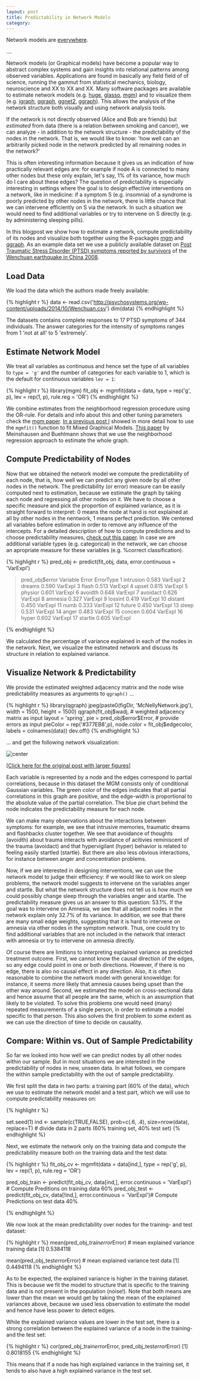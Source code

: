 ```yaml
---
layout: post
title: Predictability in Network Models
category: 
---
```


Network models are [everywhere](http://www.sachaepskamp.com/files/NA/NetworkTakeover.pdf).

....

Network models (or Graphical models) have become a popular way to abstract complex systems and gain insights into relational patterns among observed variables. Applications are found in basically any field field of of science, running the gammut from statistical mechanics, biology, neuroscience and XX to XX and XX. Many software packages are available to estimate network models (e.g. [huge](https://cran.r-project.org/web/packages/huge/index.html), [glasso](https://cran.r-project.org/web/packages/glasso/index.html), [mgm](https://cran.r-project.org/web/packages/mgm/index.html)) and to visualize them (e.g. [igraph](https://cran.r-project.org/web/packages/igraph/index.html), [qgraph](https://cran.r-project.org/web/packages/qgraph/index.html), [ggnet2](https://briatte.github.io/ggnet/), [ggraph](https://github.com/thomasp85/ggraph)). This allows the analysis of the network structure both visually and using network analysis tools.

If the network is not directly observed (Alice and Bob are friends) but *estimated* from data (there is a relation between smoking and cancer), we can analyze - in addition to the network structure - the predictability of the nodes in the network. That is, we would like to know: 'how well can an arbitrarily picked node in the network predicted by all remaining nodes in the network?'

This is often interesting information because it gives us an indication of how practically relevant edges are: for example if node A is connected to many other nodes but these only explain, let's say, 1% of its variance, how much do I care about these edges? The question of predictability is especially interesting in settings where the goal is to design effective interventions on a network, like in medicine: if a symptom S (e.g. insomnia) of a syndrome is poorly predicted by other nodes in the network, there is little chance that we can intervene efficiently on S via the network. In such a situation we would need to find additional variables or try to intervene on S directly (e.g. by administering sleeping pills).

In this blogpost we show how to estimate a network, compute predictability of its nodes and visualize both together using the R-packages [mgm](https://cran.r-project.org/web/packages/mgm/index.html) and [qgraph](https://cran.r-project.org/web/packages/qgraph/index.html). As an example data set we use a publicly available dataset on [Post Traumatic Stress Disorder (PTSD) symptoms reported by survivors](http://cpx.sagepub.com/content/3/6/836.short) of the [Wenchuan earthquake in China 2008](https://en.wikipedia.org/wiki/2008_Sichuan_earthquake).



Load Data
------

We load the data which the authors made freely available:

{% highlight r %}
data <- read.csv('http://psychosystems.org/wp-content/uploads/2014/10/Wenchuan.csv')
dim(data)
{% endhighlight %}

The datasets contains complete responses to 17 PTSD symptoms of 344 individuals. The answer categories for the intensity of symptoms ranges from 1 'not at all' to 5 'extremely'.


Estimate Network Model
------

We treat all variables as continuous and hence set the type of all variables to `type = 'g'` and the number of categories for each variable to 1, which is the default for continuous variables `lev = 1`:

{% highlight r %}
library(mgm)
fit_obj <- mgmfit(data = data, 
                  type = rep('g', p),
                  lev = rep(1, p),
                  rule.reg = 'OR')
{% endhighlight %}

We combine estimates from the neighborhood regression procedure using the OR-rule. For details and info about this and other tuning parameters check the [mgm paper](https://arxiv.org/pdf/1510.06871v2.pdf). [In a previous post I](http://jmbh.github.io/Estimation-of-mixed-graphical-models/) showed in more detail how to use the `mgmfit()` function to fit Mixed Graphical Models. [This paper](http://www.jstor.org/stable/25463463) by Meinshausen and Buehlmann shows that we use the neighborhood regression approach to estimate the whole graph.


Compute Predictability of Nodes
------

Now that we obtained the network model we compute the predictability of each node, that is, how well we can predict any given node by all other nodes in the network. The predictability (or error) measure can be easily computed next to estimation, because we estimate the graph by taking each node and regressing all other nodes on it. We have to choose a specific measure and pick the proportion of explained variance, as it is straight forward to interpret: 0 means the node at hand is not explained at all by other nodes in the nentwork, 1 means perfect prediction. We centered all variables before estimation in order to remove any influence of the intercepts. For a detailed description of how to compute predictions and to choose predictability measures, [check out this paper](https://arxiv.org/abs/1610.09108). In case we are additional variable types (e.g. categorical) in the network, we can choose an apropriate measure for these variables (e.g. %correct classification).

{% highlight r %}
pred_obj <- predict(fit_obj, data, 
                    error.continuous = 'VarExpl')

> pred_obj$error
    Variable Error ErrorType
1  intrusion 0.583   VarExpl
2     dreams 0.590   VarExpl
3      flash 0.513   VarExpl
4      upset 0.615   VarExpl
5    physior 0.601   VarExpl
6    avoidth 0.648   VarExpl
7   avoidact 0.626   VarExpl
8    amnesia 0.327   VarExpl
9    lossint 0.419   VarExpl
10   distant 0.450   VarExpl
11      numb 0.333   VarExpl
12    future 0.450   VarExpl
13     sleep 0.531   VarExpl
14     anger 0.483   VarExpl
15    concen 0.604   VarExpl
16     hyper 0.602   VarExpl
17   startle 0.605   VarExpl

{% endhighlight %}

We calculated the percentage of variance explained in each of the nodes in the network. Next, we visualize the estimated network and discuss its structure in relation to explained variance.


Visualize Network & Predictability
------

We provide the estimated weighted adjacency matrix and the node wise predictability measures as arguments to `qgraph()` ...

{% highlight r %}
library(qgraph)
jpeg(paste0(figDir, 'McNellyNetwork.jpg'), width = 1500, height = 1500)
qgraph(fit_obj$wadj, # weighted adjacency matrix as input
       layout = 'spring', 
       pie = pred_obj$error$Error, # provide errors as input
       pieColor = rep('#377EB8',p),
       node.color = fit_obj$edgecolor,
       labels = colnames(data))
dev.off()
{% endhighlight %}

... and get the following network visualization:

![center](http://jmbh.github.io/figs/2016-11-01-Predictability-in-network-models/McNellyNetwork.jpg) 

[[Click here for the original post with larger figures]](http://)

Each variable is represented by a node and the edges correspond to partial correlations, because in this dataset the MGM consists only of conditional Gaussian variables. The green color of the edges indicates that all partial correlations in this graph are positive, and the edge-width is proportional to the absolute value of the partial correlation. The blue pie chart behind the node indicates the predictability measure for each node.

We can make many observations about the interactions between symptoms: for example, we see that intrusive memories, traumatic dreams and flashbacks cluster together. We see that avoidance of thoughts (avoidth) about trauma interacts with avoidance of acitivies reminiscent of the trauma (avoidact) and that hypervigilant (hyper) behavior is related to feeling easily startled (startle). But there are also less obvious interactions, for instance between anger and concentration problems.

Now, if we are interested in designing interventions, we can use the network model to judge their efficiency: if we would like to work on sleep problems, the network model suggests to intervene on the variables anger and startle. But what the network structure does not tell us is *how much* we could possibly change sleep through the variables anger and startle. The predictability measure gives us an answer to this question: 53.1%. If the goal was to intervene on Amnesia, we see that all adjacent nodes in the network explain only 32.7% of its variance. In addition, we see that there are many small edge weights, suggesting that it is hard to intervene on amnesia via other nodes in the symptom network. Thus, one could try to find additional variables that are not included in the network that interact with amnesia or try to intervene on amnesia directly. 

Of course there are limitions to interpreting explained variance as predicted treatment outcome. First, we cannot know the causal direction of the edges, so any edge could point in one or both directions. However, if there is no edge, there is also no causal effect in any direction. Also, it is often reasonable to combine the network model with general knoweldge: for instance, it seems more likely that amnesia causes being upset than the other way around. Second, we estimated the model on cross-sectional data and hence assume that all people are the same, which is an assumption that likely to be violated. To solve this problems one would need (many) repeated measurements of a single person, in order to estimate a model specific to that person. This also solves the first problem to some extent as we can use the direction of time to decide on causality.


Compare: Within vs. Out of Sample Predictability
------

So far we looked into how well we can predict nodes by all other nodes within our sample. But in most situations we are interested in the predictability of nodes in new, unseen data. In what follows, we compare the within sample predictability with the out of sample predictability.

We first split the data in two parts: a training part (60% of the data), which we use to estimate the network model and a test part, which we will use to compute predictability measures on:

{% highlight r %}

set.seed(1)
ind <- sample(c(TRUE,FALSE), prob=c(.6, .4), size=nrow(data), replace=T) # divide data in 2 parts (60% training set, 40% test set)
{% endhighlight %}

Next, we estimate the network only on the training data and compute the predictability measure both on the training data and the test data:

{% highlight r %}
fit_obj_cv <- mgmfit(data = data[ind,], 
                    type = rep('g', p),
                    lev = rep(1, p),
                    rule.reg = 'OR')

pred_obj_train <- predict(fit_obj_cv, data[ind,], error.continuous = 'VarExpl') # Compute Preditions on training data 60%
pred_obj_test <- predict(fit_obj_cv, data[!ind,], error.continuous = 'VarExpl')# Compute Predictions on test data 40%

{% endhighlight %}

We now look at the mean predictability over nodes for the training- and test dataset:

{% highlight r %}
mean(pred_obj_train$error$Error) # mean explained variance training data
[1] 0.5384118

mean(pred_obj_test$error$Error) # mean explained variance test data
[1] 0.4494118
{% endhighlight %}

As to be expected, the explained variance is higher in the training dataset. This is because we fit the model to structure that is specific to the training data and is not present in the population (noise!). Note that both means are lower than the mean we would get by taking the mean of the explained variances above, because we used less observation to estimate the model and hence have less power to detect edges.

While the explained variance values are lower in the test set, there is a strong correlation between the explained variance of a node in the training- and the test set:

{% highlight r %}
cor(pred_obj_train$error$Error, pred_obj_test$error$Error)
[1] 0.8018155
{% endhighlight %}

This means that if a node has high explained variance in the training set, it tends to also have a high explained variance in the test set.




